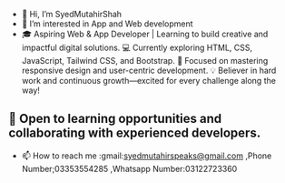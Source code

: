 - 👋 Hi, I’m SyedMutahirShah
- 👀 I’m interested in App and Web development
- 🎓 Aspiring Web & App Developer | Learning to build creative and impactful digital solutions.
💻 Currently exploring HTML, CSS, JavaScript, Tailwind CSS, and Bootstrap.
🎯 Focused on mastering responsive design and user-centric development.
💡 Believer in hard work and continuous growth—excited for every challenge along the way!

🌟 Open to learning opportunities and collaborating with experienced developers.
- 
- 📫 How to reach me :gmail:syedmutahirspeaks@gmail.com ,Phone Number;03353554285 ,Whatsapp Number:03122723360


<!---
SyedMutahirShah/SyedMutahirShah is a ✨ special ✨ repository because its `README.md` (this file) appears on your GitHub profile.
You can click the Preview link to take a look at your changes.
--->
